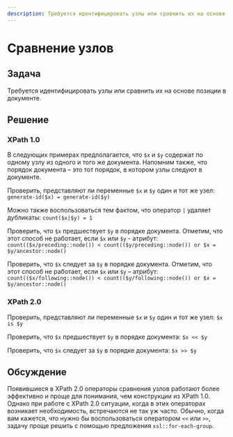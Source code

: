 ```yaml
---
description: Требуется идентифицировать узлы или сравнить их на основе позиции в документе
---
```


# Сравнение узлов

## Задача

Требуется идентифицировать узлы или сравнить их на основе позиции в документе.

## Решение

### XPath 1.0

В следующих примерах предполагается, что `$x` и `$y` содержат по одному узлу из одного и того же документа. Напомним также, что порядок документа – это тот порядок, в котором узлы следуют в документе.

Проверить, представляют ли переменные `$x` и `$y` один и тот же узел: `generate-id($x) = generate-id($y)`

Можно также воспользоваться тем фактом, что оператор `|` удаляет дубликаты: `count($x|$y) = 1`

Проверить, что `$x` предшествует `$y` в порядке документа. Отметим, что этот способ не работает, если `$x` или `$y` - атрибут: `count(($x/preceding::node()) < count(($y/preceding::node()) or $x = $y/ancestor::node()`

Проверить, что `$x` следует за `$y` в порядке документа. Отметим, что этот способ не работает, если `$x` или `$y` – атрибут: `count(($x/following::node()) < count(($y/following::node()) or $x = $y/ancestor::node()`

### XPath 2.0

Проверить, представляют ли переменные `$x` и `$y` один и тот же узел: `$x is $y`

Проверить, что `$x` предшествует `$y` в порядке документа: `$x << $y`

Проверить, что `$x` следует за `$y` в порядке документа: `$x >> $y`

## Обсуждение

Появившиеся в XPath 2.0 операторы сравнения узлов работают более эффективно и проще для понимания, чем конструкции из XPath 1.0. Однако при работе с XPath 2.0 ситуации, когда в этих операторах возникает необходимость, встречаются не так уж часто. Обычно, когда вам кажется, что нужно бы воспользоваться оператором `<<` или `>>`, задачу проще решить с помощью предложения `xsl::for-each-group`.
